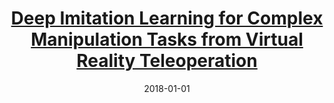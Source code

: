 ---
title: "[Deep Imitation Learning for Complex Manipulation Tasks from Virtual Reality Teleoperation](https://sites.google.com/view/vrlfd/)"
collection: publications
permalink: https://sites.google.com/view/vrlfd/
excerpt: ''
date: 2018-01-01
venue: 'ICRA'
paperurl: 'https://arxiv.org/pdf/1710.04615.pdf'
citation: 'Tianhao Zhang*, Zoe McCarthy*, Owen Jow, Dennis Lee, Xi (Peter) Chen, Ken Goldberg, Pieter Abbeel. (2015). &quot;Deep Imitation Learning for Complex Manipulation Tasks from Virtual Reality Teleoperation.&quot; <i>ICRA 2018</i>.'
---